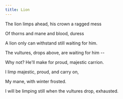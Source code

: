 ```yaml
---
title: Lion
---
```






The
lion limps ahead, his crown a ragged mess

Of thorns and mane and blood, duress

A lion only can withstand still waiting for him.

The vultures, drops above, are waiting for him --

Why not? He'll make for proud, majestic
carrion. 

I limp majestic, proud, and carry on,

My mane, with winter frosted. 

I will be limping still when the vultures drop, exhausted.
